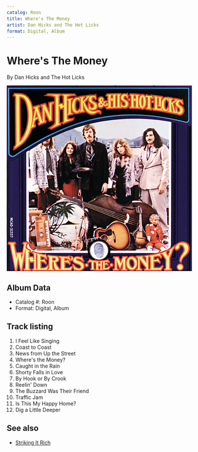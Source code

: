 ```yaml
---
catalog: Roon
title: Where's The Money
artist: Dan Hicks and The Hot Licks
format: Digital, Album
---
```


# Where's The Money

By Dan Hicks and The Hot Licks

![](../../assets/albumcovers/Dan_Hicks_and_The_Hot_Licks-Wheres_The_Money.png)

## Album Data

- Catalog #: Roon
- Format: Digital, Album


## Track listing


1. I Feel Like Singing
2. Coast to Coast
3. News from Up the Street
4. Where's the Money?
5. Caught in the Rain
6. Shorty Falls in Love
7. By Hook or By Crook
8. Reelin' Down
9. The Buzzard Was Their Friend
10. Traffic Jam
11. Is This My Happy Home?
12. Dig a Little Deeper


## See also

- [Striking It Rich](Striking_It_Rich.md)
